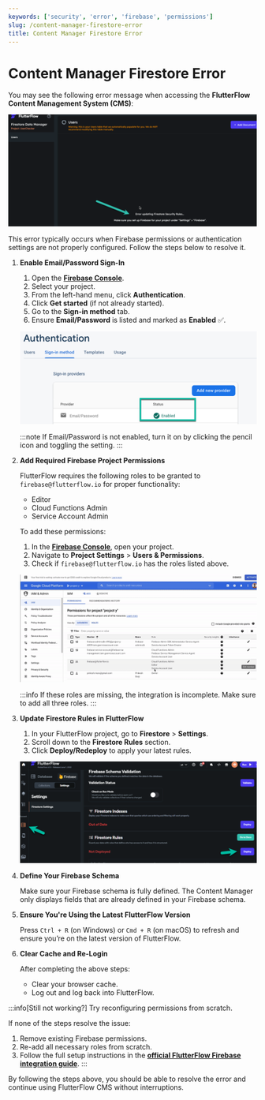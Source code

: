 ```yaml
---
keywords: ['security', 'error', 'firebase', 'permissions']
slug: /content-manager-firestore-error
title: Content Manager Firestore Error
---
```


# Content Manager Firestore Error

You may see the following error message when accessing the **FlutterFlow Content Management System (CMS)**:

![](../assets/20250430121517855306.png)

This error typically occurs when Firebase permissions or authentication settings are not properly configured. Follow the steps below to resolve it.

1. **Enable Email/Password Sign-In**

    1. Open the **[Firebase Console](https://console.firebase.google.com/)**.
    2. Select your project.
    3. From the left-hand menu, click **Authentication**.
    4. Click **Get started** (if not already started).
    5. Go to the **Sign-in method** tab.
    6. Ensure **Email/Password** is listed and marked as **Enabled** ✅.

    ![](../assets/20250430121518159572.png)

    :::note
    If Email/Password is not enabled, turn it on by clicking the pencil icon and toggling the setting.
    :::


2. **Add Required Firebase Project Permissions**

    FlutterFlow requires the following roles to be granted to `firebase@flutterflow.io` for proper functionality:

    - Editor
    - Cloud Functions Admin
    - Service Account Admin

    To add these permissions:

    1. In the **[Firebase Console](https://console.firebase.google.com/)**, open your project.
    2. Navigate to **Project Settings** > **Users & Permissions**.
    3. Check if `firebase@flutterflow.io` has the roles listed above.

    ![](../assets/20250430121518370897.png)

    :::info
    If these roles are missing, the integration is incomplete. Make sure to add all three roles.
    :::


3. **Update Firestore Rules in FlutterFlow**

    1. In your FlutterFlow project, go to **Firestore** > **Settings**.
    2. Scroll down to the **Firestore Rules** section.
    3. Click **Deploy/Redeploy** to apply your latest rules.

    ![](../assets/20250430121518594245.png)


4. **Define Your Firebase Schema**

    Make sure your Firebase schema is fully defined. The Content Manager only displays fields that are already defined in your Firebase schema.


5. **Ensure You're Using the Latest FlutterFlow Version**

    Press `Ctrl + R` (on Windows) or `Cmd + R` (on macOS) to refresh and ensure you’re on the latest version of FlutterFlow.


6. **Clear Cache and Re-Login**

    After completing the above steps:

    - Clear your browser cache.
    - Log out and log back into FlutterFlow.




:::info[Still not working?]
Try reconfiguring permissions from scratch.

If none of the steps resolve the issue:
1. Remove existing Firebase permissions.
2. Re-add all necessary roles from scratch.
3. Follow the full setup instructions in the **[official FlutterFlow Firebase integration guide](/integrations/firebase/connect-to-firebase/)**.
:::

By following the steps above, you should be able to resolve the error and continue using FlutterFlow CMS without interruptions.